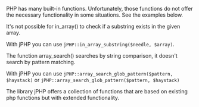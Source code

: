 PHP has many built-in functions. Unfortunately, those functions do not offer the necessary functionality in some situations. See the examples below. 

It's not possible for in_array() to check if a substring exists in the given array. 

With jPHP you can use `jPHP::in_array_substring($needle, $array)`. 
 
The function array_search() searches by string comparison, it doesn't search by pattern matching. 

With jPHP you can use `jPHP::array_search_glob_pattern($pattern, $haystack)` or `jPHP::array_search_glob_pattern($pattern, $haystack)`
 
The library jPHP offers a collection of functions that are based on existing php functions but with extended functionality.
